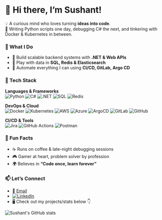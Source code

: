 # 👋 Hi there, I’m Sushant!  

💡 A curious mind who loves turning **ideas into code**.  
🐍 Writing Python scripts one day, debugging C# the next, and tinkering with Docker & Kubernetes in between.  

### 🚀 What I Do
- 🔹 Build scalable backend systems with **.NET & Web APIs**  
- 🔹 Play with data in **SQL, Redis & Elasticsearch**  
- 🔹 Automate everything I can using **CI/CD, GitLab, Argo CD**  

### 🚀 Tech Stack  

**Languages & Frameworks**  
![Python](https://img.shields.io/badge/Python-3776AB?style=for-the-badge&logo=python&logoColor=white)
![C#](https://img.shields.io/badge/C%23-239120?style=for-the-badge&logo=c-sharp&logoColor=white)
![.NET](https://img.shields.io/badge/.NET-512BD4?style=for-the-badge&logo=dotnet&logoColor=white)
![SQL](https://img.shields.io/badge/SQL-336791?style=for-the-badge&logo=postgresql&logoColor=white)
![Redis](https://img.shields.io/badge/Redis-DC382D?style=for-the-badge&logo=redis&logoColor=white)

**DevOps & Cloud**  
![Docker](https://img.shields.io/badge/Docker-2496ED?style=for-the-badge&logo=docker&logoColor=white)
![Kubernetes](https://img.shields.io/badge/Kubernetes-326CE5?style=for-the-badge&logo=kubernetes&logoColor=white)
![AWS](https://img.shields.io/badge/AWS-FF9900?style=for-the-badge&logo=AWS&logoColor=white)
![Azure](https://img.shields.io/badge/Azure-0078D4?style=for-the-badge&logo=Azure&logoColor=white)
![ArgoCD](https://img.shields.io/badge/ArgoCD-FE4A49?style=for-the-badge&logo=argo&logoColor=white)
![GitLab](https://img.shields.io/badge/GitLab-FC6D26?style=for-the-badge&logo=gitlab&logoColor=white)
![GitHub](https://img.shields.io/badge/GitHub-181717?style=for-the-badge&logo=github&logoColor=white)

**CI/CD & Tools**  
![Jira](https://img.shields.io/badge/Jira-0052CC?style=for-the-badge&logo=jira&logoColor=white)
![GitHub Actions](https://img.shields.io/badge/GitHub%20Actions-2088FF?style=for-the-badge&logo=github-actions&logoColor=white)
![Postman](https://img.shields.io/badge/Postman-FF6C37?style=for-the-badge&logo=postman&logoColor=white)


### 🎯 Fun Facts
- ☕ Runs on coffee & late-night debugging sessions  
- 🎮 Gamer at heart, problem solver by profession  
- 🌍 Believes in **“Code once, learn forever”**
  

### 📫 Let’s Connect
- 📧 [Email](mailto:sushant@gmail.com)  
- [![LinkedIn](https://img.shields.io/badge/LinkedIn-blue?style=flat&logo=linkedin&logoColor=white)](https://www.linkedin.com/in/sushantvs/)
- 🖥️ Check out my projects/stats below 👇

![Sushant's GitHub stats](https://github-readme-stats.vercel.app/api?username=sushantvs&show_icons=true&theme=radical) 

<!-- ## Hi there 👋

# 👋 Hey, I’m Sushant!  

🚀 Software Engineer | ⚡ Problem Solver | 🌍 Lifelong Learner  

- 🧑‍💻 Writing clean & scalable code in **Python | C# | C++**  
- 🏗️ Building robust apps with **.NET Core, Web APIs**  
- 🗄️ Data whisperer: **SQL, MongoDB, Elasticsearch**  
- ☁️ Exploring **Kubernetes, Docker, CI/CD pipelines (GitLab, Argo CD)**  
- 🧠 Passionate about **algorithms, data structures, and automation**  

🌱 *“Code. Learn. Share. Repeat.”*  

📊 Check out my GitHub stats:  

![Sushant's GitHub stats](https://github-readme-stats.vercel.app/api?username=YOURUSERNAME&show_icons=true&theme=radical)  

📫 Reach me on [LinkedIn](https://www.linkedin.com/in/sushantvs/) or via [Email](mailto:sushantvs@gmail.com)


**sushantvs/sushantvs** is a ✨ _special_ ✨ repository because its `README.md` (this file) appears on your GitHub profile.

Here are some ideas to get you started:

- 🔭 I’m currently working on ...
- 🌱 I’m currently learning ...
- 👯 I’m looking to collaborate on ...
- 🤔 I’m looking for help with ...
- 💬 Ask me about ...
- 📫 How to reach me: ...
- 😄 Pronouns: ...
- ⚡ Fun fact: ...
-->
